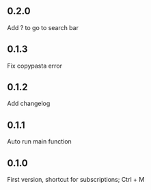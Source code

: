 ## 0.2.0
Add ? to go to search bar

## 0.1.3
Fix copypasta error

## 0.1.2
Add changelog

## 0.1.1
Auto run main function

## 0.1.0
First version, shortcut for subscriptions; Ctrl + M